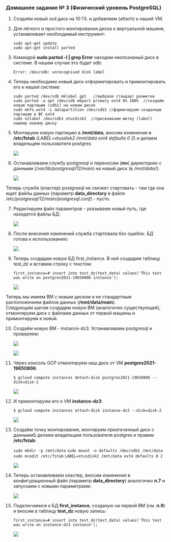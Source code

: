 ### Домашнее задание № 3 (Физический уровень PostgreSQL)

1. Создаём новый ssd диск на 10 Гб. и добавляем (attach) к нашей VM.

2. Для лёгкого и простого монтирования диска к виртуальной машине, устанавливает необходимый инструмент:  
	
	`sudo apt-get update`  
	`sudo apt-get install parted`  

3. Командой <b>sudo parted -l | grep Error</b> находим неопознаный диск в системе. В нашем случае это будет sdb:  
	
	`Error: /dev/sdb: unrecognised disk label`

4. Теперь необходимо новый диск отформатировать и примонтировать его к нашей системе:  
	
	`sudo parted /dev/sdb mklabel gpt   //выбрали стандарт разметки`  
	`sudo parted -a opt /dev/sdb mkpart primary ext4 0% 100%  //создаём новую партицию (sdb1) на новом диске`  
	`sudo mkfs.ext4 -L datapartition /dev/sdb1 //форматируем созданную партицию в ФС ext4`  
	`sudo e2label /dev/sdb1 otusdisk2  //присваиваем метку (label) нашему новому диску`  

5. Монтируем новую партицию в <b>/mnt/data</b>, вносим изменения в <b>/etc/fstab</b> (<i>LABEL=otusdisk2 /mnt/data ext4 defaults 0 2</i>) и делаем владельцем пользователя postgres:  
	
	![](pics/dz3/1_mount_disk.PNG)

6. Останавливаем службу postgresql и переносим (<b>mv</b>) директорию с данными (<i>/var/lib/postgresql/12/main</i>) на новый диск (в <i>/mnt/data/</i>):  
	
	![](pics/dz3/2_stop_DB.PNG)
	
Теперь служба (кластер) postgresql не сможет стартовать - там где она ищет файлы данных (параметр <b>data_directory</b> в файле <i>/etc/postgresql/12/main/postgresql.conf</i>) - пусто.

7. Редактируем файл параметров - указываем новый путь, где находятся файлы БД:  
	
	![](pics/dz3/3_change_path_datafiles.PNG)

8. После внесения изменений служба стартовала без ошибок. БД готова к использованию:  
	
	![](pics/dz3/4_start_DB.PNG)
	
9. Теперь создадим новую БД first_instance. В ней создадим таблицу test_dz и вставим строку с текстом:  
	
	`first_instance=# insert into test_dz(text_data) values('This text was write on postgres2021-19650806 instance');`
	
	![](pics/dz3/6_create_DB_ins1.PNG) 

Теперь мы имеем ВМ с новым диском и не стандартным расположением файлов данных (<b>/mnt/data/main</b>).  
Следующим шагом создадим новую ВМ (аналогично существующей), отмонтируем диск с файлами данных от первой машины и примонтируем к новой.

10. Создаём новую ВМ - instance-dz3. Устанавливаем postgresql и проверяем:  
	
	![](pics/dz3/7_create_new_VM.PNG)
	
	![](pics/dz3/7_1_install_PG_new_VM.PNG)
	
11. Через консоль GCP отмонтируем наш диск от VM <b>postgres2021-19650806</b>:  
	
	`$ gcloud compute instances detach-disk postgres2021-19650806 --disk=disk-2`
	
	![](pics/dz3/8_detach_disk_VM1.PNG)
	
12. И примонтируем его к VM <b>instance-dz3</b>:  
	
	`$ gcloud compute instances attach-disk instance-dz3 --disk=disk-2`
	
	![](pics/dz3/9_atachch_disk_VM2.PNG)

13. Создаём точку монтирования, монтируем приатаченный диск с даннымиБ делаем владельцем пользователя postgres и правим <b>/etc/fstab</b>:
	
	`sudo mkdir -p /mnt/data`
	`sudo mount -o defaults /dev/sdb1 /mnt/data`
	`sudo mcedit /etc/fstab`
	`LABEL=otusdisk2 /mnt/data ext4 defaults 0 2`
	
	![](pics/dz3/91_mount_disk_VM2.PNG)
	
14. Теперь останавливаем кластер, вносим изменения в конфигурационный файл (параметр <b>data_directory</b>) аналогично <b>п.7</b> и запускаем с новыми параметрами:
	
	![](pics/dz3/92_change_data_directory_VM2.PNG)
	
15. Подключаемся к БД <b>first_instance</b>, созданую на первой ВМ (см. <b>п.9</b>) и вносим в таблицу <b>test_dz</b> новую запись:
	
	`first_instance=# insert into test_dz(text_data) values('This text was write on instance-dz3 instance');`
	
	![](pics/dz3/93_insert_row_VM2.PNG)
